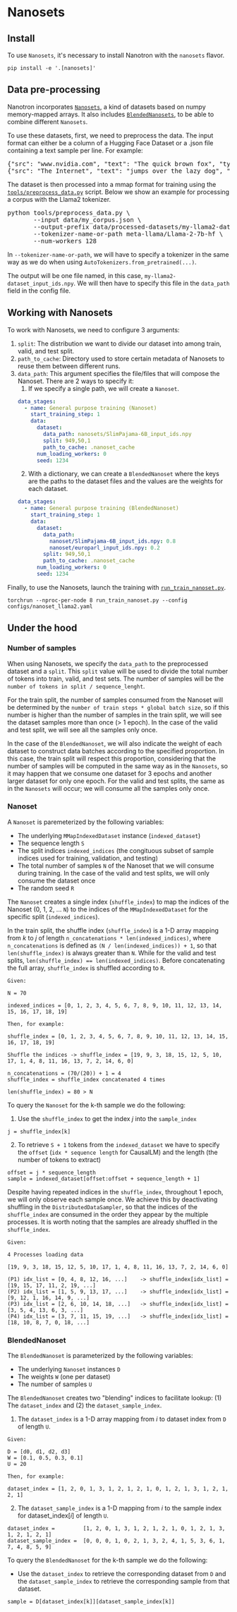 # Nanosets

## Install
To use `Nanosets`, it's necessary to install Nanotron with the `nanosets` flavor.
```
pip install -e '.[nanosets]'
```

## Data pre-processing

Nanotron incorporates [`Nanosets`](../src/nanotron/data/nanoset.py), a kind of datasets based on numpy memory-mapped arrays. It also includes [`BlendedNanosets`](../src/nanotron/data/blended_nanoset.py), to be able to combine different `Nanosets`.


To use these datasets, first, we need to preprocess the data. The input format can either be a column of a Hugging Face Dataset or a .json file containing a text sample per line. For example:

<pre>
{"src": "www.nvidia.com", "text": "The quick brown fox", "type": "Eng", "id": "0", "title": "First Part"}
{"src": "The Internet", "text": "jumps over the lazy dog", "type": "Eng", "id": "42", "title": "Second Part"}
</pre>

The dataset is then processed into a mmap format for training using the [`tools/preprocess_data.py`](../tools/preprocess_data.py) script. Below we show an example for processing a corpus with the Llama2 tokenizer.

<pre>
python tools/preprocess_data.py \
       --input data/my_corpus.json \
       --output-prefix data/processed-datasets/my-llama2-dataset \
       --tokenizer-name-or-path meta-llama/Llama-2-7b-hf \
       --num-workers 128
</pre>

In `--tokenizer-name-or-path`, we will have to specify a tokenizer in the same way as we do when using `AutoTokenizers.from_pretrained(...)`.

The output will be one file named, in this case, `my-llama2-dataset_input_ids.npy`. We will then have to specify this file in the `data_path` field in the config file.

## Working with Nanosets

To work with Nanosets, we need to configure 3 arguments:
1. `split`: The distribution we want to divide our dataset into among train, valid, and test split.
2. `path_to_cache`: Directory used to store certain metadata of Nanosets to reuse them between different runs.
3. `data_path`: This argument specifies the file/files that will compose the Nanoset. There are 2 ways to specify it:
   1. If we specify a single path, we will create a `Nanoset`.
    ```yaml
    data_stages:
      - name: General purpose training (Nanoset)
        start_training_step: 1
        data:
          dataset:
            data_path: nanosets/SlimPajama-6B_input_ids.npy
            split: 949,50,1
            path_to_cache: .nanoset_cache
          num_loading_workers: 0
          seed: 1234
    ```
   2. With a dictionary, we can create a `BlendedNanoset` where the keys are the paths to the dataset files and the values are the weights for each dataset.
    ```yaml
    data_stages:
      - name: General purpose training (BlendedNanoset)
        start_training_step: 1
        data:
          dataset:
            data_path:
              nanoset/SlimPajama-6B_input_ids.npy: 0.8
              nanoset/europarl_input_ids.npy: 0.2
            split: 949,50,1
            path_to_cache: .nanoset_cache
          num_loading_workers: 0
          seed: 1234
    ```

Finally, to use the Nanosets, launch the training with [`run_train_nanoset.py`](../run_train_nanoset.py).
```shell
torchrun --nproc-per-node 8 run_train_nanoset.py --config configs/nanoset_llama2.yaml
```

## Under the hood
### Number of samples

When using Nanosets, we specify the `data_path` to the preprocessed dataset and a `split`. This `split` value will be used to divide the total number of tokens into train, valid, and test sets. The number of samples will be the `number of tokens in split / sequence_lenght`.

For the train split, the number of samples consumed from the Nanoset will be determined by the `number of train steps * global batch size`, so if this number is higher than the number of samples in the train split, we will see the dataset samples more than once (> 1 epoch). In the case of the valid and test split, we will see all the samples only once.

In the case of the `BlendedNanoset`, we will also indicate the weight of each dataset to construct data batches according to the specified proportion. In this case, the train split will respect this proportion, considering that the number of samples will be computed in the same way as in the `Nanosets`, so it may happen that we consume one dataset for 3 epochs and another larger dataset for only one epoch. For the valid and test splits, the same as in the `Nanosets` will occur; we will consume all the samples only once.

### Nanoset
A `Nanoset` is paremeterized by the following variables:
- The underlying `MMapIndexedDataset` instance (`indexed_dataset`)
- The sequence length `S`
- The split indices `indexed_indices` (the congituous subset of sample indices used for training, validation, and testing)
- The total number of samples `N` of the Nanoset that we will consume during training. In the case of the valid and test splits, we will only consume the dataset once
- The random seed `R`

The `Nanoset` creates a single index (`shuffle_index`) to map the indices of the Nanoset (0, 1, 2, ... `N`) to the indices of the `MMapIndexedDataset` for the specific split (`indexed_indices`).

In the train split, the shuffle index (`shuffle_index`) is a 1-D array mapping from _k_ to _j_ of length `n_concatenations * len(indexed_indices)`, where `n_concatenations` is defined as `(N / len(indexed_indices)) + 1`, so that `len(shuffle_index)` is always greater than `N`. While for the valid and test splits, `len(shuffle_index) == len(indexed_indices)`. Before concatenating the full array, `shuffle_index` is shuffled according to `R`.
```
Given:

N = 70

indexed_indices = [0, 1, 2, 3, 4, 5, 6, 7, 8, 9, 10, 11, 12, 13, 14, 15, 16, 17, 18, 19]

Then, for example:

shuffle_index = [0, 1, 2, 3, 4, 5, 6, 7, 8, 9, 10, 11, 12, 13, 14, 15, 16, 17, 18, 19]

Shuffle the indices -> shuffle_index = [19, 9, 3, 18, 15, 12, 5, 10, 17, 1, 4, 8, 11, 16, 13, 7, 2, 14, 6, 0]

n_concatenations = (70/(20)) + 1 = 4
shuffle_index = shuffle_index concatenated 4 times

len(shuffle_index) = 80 > N
```

To query the `Nanoset` for the k-th sample we do the following:
1. Use the `shuffle_index` to get the index _j_ into the `sample_index`
```
j = shuffle_index[k]
```
2. To retrieve `S + 1` tokens from the `indexed_dataset` we have to specify the `offset` (`idx * sequence length` for CausalLM) and the length (the number of tokens to extract)
```
offset = j * sequence_length
sample = indexed_dataset[offset:offset + sequence_length + 1]
```

Despite having repeated indices in the `shuffle_index`, throughout 1 epoch, we will only observe each sample once. We achieve this by deactivating shuffling in the `DistributedDataSampler`, so that the indices of the `shuffle_index` are consumed in the order they appear by the multiple processes. It is worth noting that the samples are already shuffled in the `shuffle_index`.
```
Given:

4 Processes loading data

[19, 9, 3, 18, 15, 12, 5, 10, 17, 1, 4, 8, 11, 16, 13, 7, 2, 14, 6, 0]

(P1) idx_list = [0, 4, 8, 12, 16, ...]    -> shuffle_index[idx_list] = [19, 15, 17, 11, 2, 19, ...]
(P2) idx_list = [1, 5, 9, 13, 17, ...]    -> shuffle_index[idx_list] = [9, 12, 1, 16, 14, 9, ...]
(P3) idx_list = [2, 6, 10, 14, 18, ...]   -> shuffle_index[idx_list] = [3, 5, 4, 13, 6, 3, ...]
(P4) idx_list = [3, 7, 11, 15, 19, ...]   -> shuffle_index[idx_list] = [18, 10, 8, 7, 0, 18, ...]
```
### BlendedNanoset
The `BlendedNanoset` is parameterized by the following variables:
- The underlying `Nanoset` instances `D`
- The weights `W` (one per dataset)
- The number of samples `U`

The `BlendedNanoset` creates two "blending" indices to facilitate lookup: (1) The `dataset_index` and (2) the `dataset_sample_index`.

1. The `dataset_index` is a 1-D array mapping from _i_ to dataset index from `D` of length `U`.
```
Given:

D = [d0, d1, d2, d3]
W = [0.1, 0.5, 0.3, 0.1]
U = 20

Then, for example:

dataset_index = [1, 2, 0, 1, 3, 1, 2, 1, 2, 1, 0, 1, 2, 1, 3, 1, 2, 1, 2, 1]
```
2. The `dataset_sample_index` is a 1-D mapping from _i_ to the sample index for dataset_index[_i_] of length `U`.
```
dataset_index =         [1, 2, 0, 1, 3, 1, 2, 1, 2, 1, 0, 1, 2, 1, 3, 1, 2, 1, 2, 1]
dataset_sample_index =  [0, 0, 0, 1, 0, 2, 1, 3, 2, 4, 1, 5, 3, 6, 1, 7, 4, 8, 5, 9]
```
To query the `BlendedNanoset` for the k-th sample we do the following:
- Use the `dataset_index` to retrieve the corresponding dataset from `D` and the `dataset_sample_index` to retrieve the corresponding sample from that dataset.
```
sample = D[dataset_index[k]][dataset_sample_index[k]]
```
